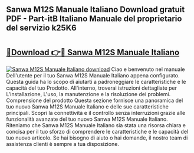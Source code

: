 ## Sanwa M12S Manuale Italiano Download gratuit PDF - Part-itB Italiano Manuale del proprietario del servizio k25K6

# <h2><a href="http://dfc3rwa.blite.top/?on=Sanwa+M12S+Manuale+Italiano">🔗Download 👉🔴 Sanwa M12S Manuale Italiano</a></h2>

[![Sanwa M12S Manuale Italiano download](https://i.imgur.com/lujVjoI.png)](http://dfc3rwa.blite.top/?on=Sanwa+M12S+Manuale+Italiano)
Ciao e benvenuto nel manuale Dell'utente per il tuo Sanwa M12S Manuale Italiano appena configurato. Questa guida ha lo scopo di aiutarti a padroneggiare le caratteristiche e le capacità del tuo Prodotto. All'interno, troverai istruzioni dettagliate per L'installazione, L'uso, la manutenzione e la risoluzione dei problemi. Comprensione del prodotto Questa sezione fornisce una panoramica del tuo nuovo Sanwa M12S Manuale Italiano e delle sue caratteristiche principali. Scopri la connettività e il controllo senza interruzioni grazie alle funzionalità avanzate del tuo nuovo Sanwa M12S Manuale Italiano. Riteniamo che Sanwa M12S Manuale Italiano sia stata una risorsa chiara e concisa per il tuo sforzo di comprendere le caratteristiche e le capacità del tuo nuovo articolo. Se hai bisogno di aiuto o hai domande, il nostro team di assistenza clienti è sempre a tua disposizione.
